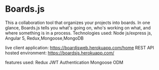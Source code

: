 # Boards.js
This a collaboration tool that organizes your projects into boards. In one glance, Boards.js tells you what's going on, who's working on what, and where something is in a process. 
Technologies used: Node js/express js, Angular 5, Redux,Mongoose,MongoDB

live client application: https://boardjsweb.herokuapp.com/home
REST API  hosted environment: https://boardsjs.herokuapp.com/

features used:
Redux
JWT Authentication
Mongoose ODM

